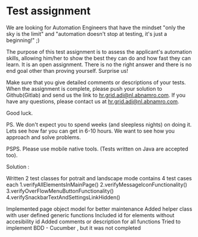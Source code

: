 # Test assignment

We are looking for Automation Engineers that have the mindset "only the sky is the limit" and "automation doesn't stop at testing, it's just a beginning!" ;)

The purpose of this test assignment is to assess the applicant's automation skills, allowing him/her to show the best they can do and how fast they can learn.
It is an open assignment. There is no the right answer and there is no end goal other than proving yourself. Surprise us!

Make sure that you give detailed comments or descriptions of your tests.
When the assignment is complete, please push your solution to Github(Gitlab) and send us the link to hr.grid.adi@nl.abnamro.com.
If you have any questions, please contact us at hr.grid.adi@nl.abnamro.com.

Good luck.

PS. We don't expect you to spend weeks (and sleepless nights) on doing it. Lets see how far you can get in 6-10 hours. We want to see how you approach and solve problems.

PSPS. Please use mobile native tools. (Tests written on Java are accepted too).


Solution : 

Written 2 test classes for potrait and landscape mode contains 4 test cases each
	1.verifyAllElementsInMainPage()
	2.verifyMessageIconFunctionality()
	3.verifyOverFlowMenuButtonFunctionality()
	4.verifySnackbarTextAndSettingsLinkHidden()
 
Implemented page object model for better maintenance
Added helper class with user defined generic functions 
Included id for elements without accesibility id
Added comments or description for all functions
Tried to implement BDD - Cucumber , but it was not completed

